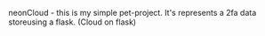 neonCloud - this is my simple pet-project. 
It's represents a 2fa data storeusing a flask. (Cloud on flask)
